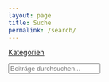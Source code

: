 ```yaml
---
layout: page
title: Suche
permalink: /search/
---
```

[Kategorien](https://logischesalpaka.github.io/categories/ "Nach Kategorien filtern...")
<div id="search-container">
    <input type="text" id="search-input" placeholder="Beiträge durchsuchen...">
    <ul id="results-container"></ul>
</div>

<script src="{{ site.baseurl }}/assets/simple-jekyll-search.min.js" type="text/javascript"></script>

<script>
    SimpleJekyllSearch({
    searchInput: document.getElementById('search-input'),
    resultsContainer: document.getElementById('results-container'),
    searchResultTemplate: '<div style="text-align: left !important;"><a href="{url}"><h1 style="text-align:left !important;">{title}</h1></a><span style="text-align:left !important;">{date}</span></div>',
    json: '{{ site.baseurl }}/search.json'
    });
</script>
